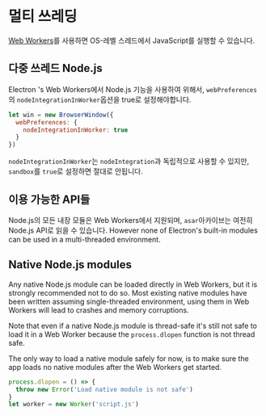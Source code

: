 # 멀티 쓰레딩

[Web Workers](https://developer.mozilla.org/en/docs/Web/API/Web_Workers_API/Using_web_workers)를 사용하면 OS-레벨 스레드에서 JavaScript를 실행할 수 있습니다.

## 다중 쓰레드 Node.js

Electron 's Web Workers에서 Node.js 기능을 사용하여 위해서, `webPreferences`의 `nodeIntegrationInWorker`옵션을 true로 설정해야합니다.

```javascript
let win = new BrowserWindow({
  webPreferences: {
    nodeIntegrationInWorker: true
  }
})
```

`nodeIntegrationInWorker`는 `nodeIntegration`과 독립적으로 사용할 수 있지만, `sandbox`를 `true`로 설정하면 절대로 안됩니다.

## 이용 가능한 API들

Node.js의 모든 내장 모듈은 Web Workers에서 지원되며, `asar`아카이브는 여전히 Node.js API로 읽을 수 있습니다. However none of Electron's built-in modules can be used in a multi-threaded environment.

## Native Node.js modules

Any native Node.js module can be loaded directly in Web Workers, but it is strongly recommended not to do so. Most existing native modules have been written assuming single-threaded environment, using them in Web Workers will lead to crashes and memory corruptions.

Note that even if a native Node.js module is thread-safe it's still not safe to load it in a Web Worker because the `process.dlopen` function is not thread safe.

The only way to load a native module safely for now, is to make sure the app loads no native modules after the Web Workers get started.

```javascript
process.dlopen = () => {
  throw new Error('Load native module is not safe')
}
let worker = new Worker('script.js')
```